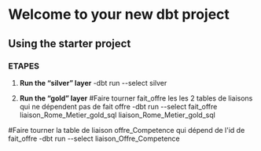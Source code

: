 # Welcome to your new dbt project

## Using the starter project

### ETAPES 

1. **Run the “silver” layer**
-dbt run --select silver

2. **Run the “gold” layer**
#Faire tourner fait_offre les les 2 tables de liaisons qui ne dépendent pas de fait offre
-dbt run --select fait_offre  liaison_Rome_Metier_gold_sql liaison_Rome_Metier_gold_sql

#Faire tourner la table de liaison offre_Competence qui dépend de l'id de fait_offre
-dbt run --select liaison_Offre_Competence






